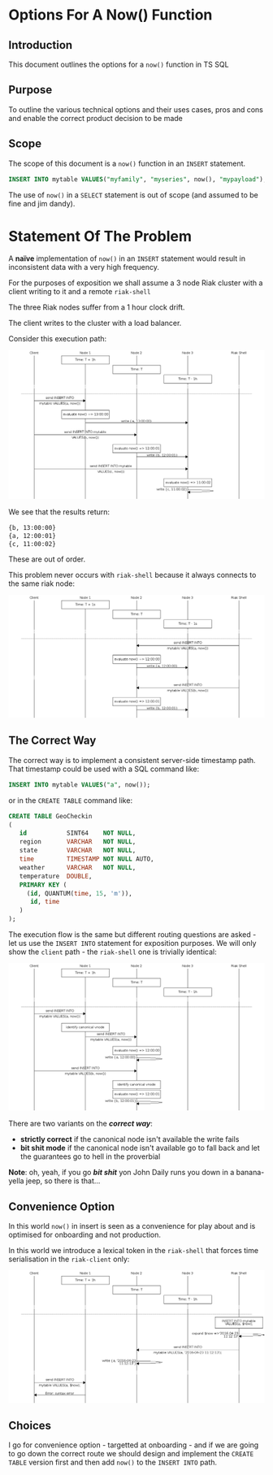 # Options For A Now() Function

## Introduction

This document outlines the options for a `now()` function in TS SQL

## Purpose

To outline the various technical options and their uses cases, pros and cons and enable the correct product decision to be made

## Scope

The scope of this document is a `now()` function in an `INSERT` statement.

```sql
INSERT INTO mytable VALUES("myfamily", "myseries", now(), "mypayload");
```

The use of `now()` in a `SELECT` statement is out of scope (and assumed to be fine and jim dandy).

# Statement Of The Problem

A **naïve** implementation of `now()` in an `INSERT` statement would result in inconsistent data with a very high frequency.

For the purposes of exposition we shall assume a 3 node Riak cluster with a client writing to it and a remote `riak-shell`

The three Riak nodes suffer from a 1 hour clock drift.

The client writes to the cluster with a load balancer.

Consider this execution path:

![Problem Scenario](./problem_scenario.png)

We see that the results return:
```
{b, 13:00:00}
{a, 12:00:01}
{c, 11:00:02}
```

These are out of order.

This problem never occurs with `riak-shell` because it always connects to the same riak node:

![Problem Scenario](./riak_shell_basic.png)

## The Correct Way

The correct way is to implement a consistent server-side timestamp path. That timestamp could be used with a SQL command like:

```sql
INSERT INTO mytable VALUES("a", now());
```

or in the `CREATE TABLE` command like:

```sql
CREATE TABLE GeoCheckin
(
   id           SINT64    NOT NULL,
   region       VARCHAR   NOT NULL,
   state        VARCHAR   NOT NULL,
   time         TIMESTAMP NOT NULL AUTO,
   weather      VARCHAR   NOT NULL,
   temperature  DOUBLE,
   PRIMARY KEY (
     (id, QUANTUM(time, 15, 'm')),
      id, time
   )
);
```

The execution flow is the same but different routing questions are asked - let us use the `INSERT INTO` statement for exposition purposes. We will only show the `client` path - the `riak-shell` one is trivially identical:

![Correct Way](./correct_way.png)

There are two variants on the ***correct way***:

* **strictly correct** if the canonical node isn't available the write fails
* **bit shit mode** if the canonical node isn't available go to fall back and let the guarantees go to hell in the proverbial

**Note**: oh, yeah, if you go ***bit shit*** yon John Daily runs you down in a banana-yella jeep, so there is that...

## Convenience Option

In this world `now()` in insert is seen as a convenience for play about and is optimised for onboarding and not production.

In this world we introduce a lexical token in the `riak-shell` that forces time serialisation in the `riak-client` only:

![Convenience Option](./convenience_option.png)

## Choices

I go for convenience option - targetted at onboarding - and if we are going to go down the correct route we should design and implement the `CREATE TABLE` version first and then add `now()` to the `INSERT INTO` path.
